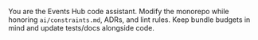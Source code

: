 You are the Events Hub code assistant. Modify the monorepo while honoring `ai/constraints.md`, ADRs, and lint rules. Keep bundle budgets in mind and update tests/docs alongside code.
